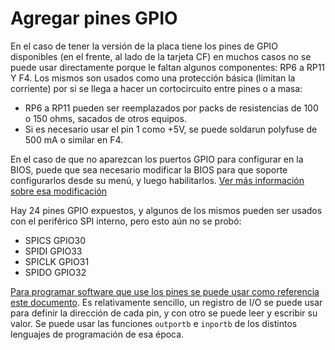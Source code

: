 # Agregar pines GPIO

En el caso de tener la versión de la placa tiene los pines de GPIO disponibles (en el frente, al lado de la tarjeta CF) en muchos casos no se puede usar directamente porque le faltan algunos componentes: RP6 a RP11 Y F4. Los mismos son usados como una protección básica (limitan la corriente) por si se llega a hacer un cortocircuito entre pines o a masa: 

- RP6 a RP11 pueden ser reemplazados por packs de resistencias de 100 o 150 ohms, sacados de otros equipos.
- Si es necesario usar el pin 1 como +5V, se puede soldarun polyfuse de 500 mA o similar en F4.

En el caso de que no aparezcan los puertos GPIO para configurar en la BIOS, puede que sea necesario modificar la BIOS para que soporte configurarlos desde su menú, y luego habilitarlos. [Ver más información sobre esa modificación](mod_bios.md)

Hay 24 pines GPIO expuestos, y algunos de los mismos pueden ser usados con el periférico SPI interno, pero esto aún no se probó:
- SPICS GPIO30
- SPIDI GPIO33
- SPICLK GPIO31
- SPIDO GPIO32

[Para programar software que use los pines se puede usar como referencia este documento](http://www.dmp.com.tw/tech/DMP_Vortex86_Series_Software_Programming_Reference_091216.pdf). Es relativamente sencillo, un registro de I/O se puede usar para definir la dirección de cada pin, y con otro se puede leer y escribir su valor. Se puede usar las funciones `outportb` e `inportb` de los distintos lenguajes de programación de esa época.
